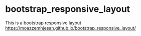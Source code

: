# bootstrap_responsive_layout
This is a bootstrap responsive layout
https://moazzemhjesan.github.io/bootstrap_responsive_layout/
